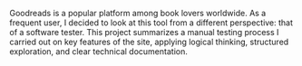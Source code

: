 Goodreads is a popular platform among book lovers worldwide. As a frequent user, I decided to look at this tool from a different perspective: that of a software tester. This project summarizes a manual testing process I carried out on key features of the site, applying logical thinking, structured exploration, and clear technical documentation.

